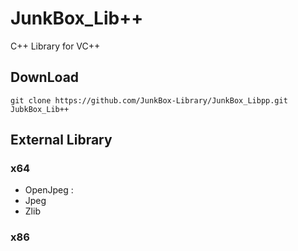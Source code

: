 # JunkBox_Lib++
C++ Library for VC++

## DownLoad
```
git clone https://github.com/JunkBox-Library/JunkBox_Libpp.git JubkBox_Lib++
```
## External Library
### x64
* OpenJpeg :
* Jpeg
* Zlib
### x86

